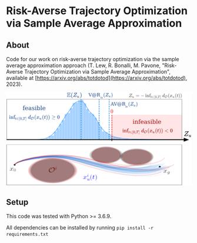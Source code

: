 # Risk-Averse Trajectory Optimization via Sample Average Approximation

## About
Code for our work on risk-averse trajectory optimization via the sample average approximation approach (T. Lew, R. Bonalli, M. Pavone, "Risk-Averse Trajectory Optimization via Sample Average Approximation", available at [https://arxiv.org/abs/totdotod](https://arxiv.org/abs/totdotod), 2023).

![continuous_time_reachability](/main_figure.jpg)

## Setup
This code was tested with Python >= 3.6.9.

All dependencies can be installed by running 
``
  pip install -r requirements.txt
``
